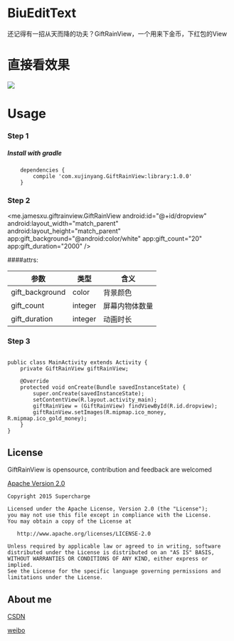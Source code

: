 # BiuEditText
还记得有一招从天而降的功夫？GiftRainView，一个用来下金币，下红包的View

# 直接看效果

![](http://7o4zmy.com1.z0.glb.clouddn.com/2015-12-14%2022_21_24.gif)

# Usage
### Step 1
##### Install with gradle
        dependencies {
            compile 'com.xujinyang.GiftRainView:library:1.0.0'
        }
### Step 2

   <me.jamesxu.giftrainview.GiftRainView
        android:id="@+id/dropview"
        android:layout_width="match_parent"
        android:layout_height="match_parent"
        app:gift_background="@android:color/white"
        app:gift_count="20"
        app:gift_duration="2000" />
      
    
       
####attrs:

| 参数 | 类型 |含义|
|--------|--------|--------|
|gift_background|color|背景颜色|
|gift_count|integer|屏幕内物体数量|
|gift_duration|integer|动画时长|

### Step 3
```

public class MainActivity extends Activity {
    private GiftRainView giftRainView;

    @Override
    protected void onCreate(Bundle savedInstanceState) {
        super.onCreate(savedInstanceState);
        setContentView(R.layout.activity_main);
        giftRainView = (GiftRainView) findViewById(R.id.dropview);
        giftRainView.setImages(R.mipmap.ico_money, R.mipmap.ico_gold_money);
    }
}

```

License
--------
GiftRainView is opensource, contribution and feedback are welcomed

[Apache Version 2.0](http://www.apache.org/licenses/LICENSE-2.0.html)

    Copyright 2015 Supercharge

    Licensed under the Apache License, Version 2.0 (the "License");
    you may not use this file except in compliance with the License.
    You may obtain a copy of the License at

       http://www.apache.org/licenses/LICENSE-2.0

    Unless required by applicable law or agreed to in writing, software
    distributed under the License is distributed on an "AS IS" BASIS,
    WITHOUT WARRANTIES OR CONDITIONS OF ANY KIND, either express or implied.
    See the License for the specific language governing permissions and
    limitations under the License.
 
## About me
[CSDN](http://blog.csdn.net/mobilexu)

[weibo](http://weibo.com/3654795601/profile?topnav=1&wvr=6)
